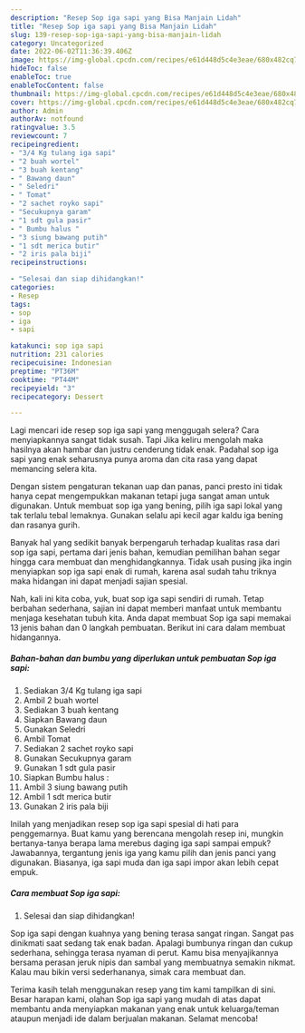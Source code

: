 ```yaml
---
description: "Resep Sop iga sapi yang Bisa Manjain Lidah"
title: "Resep Sop iga sapi yang Bisa Manjain Lidah"
slug: 139-resep-sop-iga-sapi-yang-bisa-manjain-lidah
category: Uncategorized
date: 2022-06-02T11:36:39.406Z
image: https://img-global.cpcdn.com/recipes/e61d448d5c4e3eae/680x482cq70/sop-iga-sapi-foto-resep-utama.jpg
hideToc: false
enableToc: true
enableTocContent: false
thumbnail: https://img-global.cpcdn.com/recipes/e61d448d5c4e3eae/680x482cq70/sop-iga-sapi-foto-resep-utama.jpg
cover: https://img-global.cpcdn.com/recipes/e61d448d5c4e3eae/680x482cq70/sop-iga-sapi-foto-resep-utama.jpg
author: Admin
authorAv: notfound
ratingvalue: 3.5
reviewcount: 7
recipeingredient:
- "3/4 Kg tulang iga sapi"
- "2 buah wortel"
- "3 buah kentang"
- " Bawang daun"
- " Seledri"
- " Tomat"
- "2 sachet royko sapi"
- "Secukupnya garam"
- "1 sdt gula pasir"
- " Bumbu halus "
- "3 siung bawang putih"
- "1 sdt merica butir"
- "2 iris pala biji"
recipeinstructions:

- "Selesai dan siap dihidangkan!"
categories:
- Resep
tags:
- sop
- iga
- sapi

katakunci: sop iga sapi 
nutrition: 231 calories
recipecuisine: Indonesian
preptime: "PT36M"
cooktime: "PT44M"
recipeyield: "3"
recipecategory: Dessert

---
```



Lagi mencari ide resep sop iga sapi yang menggugah selera? Cara menyiapkannya sangat tidak susah. Tapi Jika keliru mengolah maka hasilnya akan hambar dan justru cenderung tidak enak. Padahal sop iga sapi yang enak seharusnya punya aroma dan cita rasa yang dapat memancing selera kita.


Dengan sistem pengaturan tekanan uap dan panas, panci presto ini tidak hanya cepat mengempukkan makanan tetapi juga sangat aman untuk digunakan. Untuk membuat sop iga yang bening, pilih iga sapi lokal yang tak terlalu tebal lemaknya. Gunakan selalu api kecil agar kaldu iga bening dan rasanya gurih.

Banyak hal yang sedikit banyak berpengaruh terhadap kualitas rasa dari sop iga sapi, pertama dari jenis bahan, kemudian pemilihan bahan segar hingga cara membuat dan menghidangkannya. Tidak usah pusing jika ingin menyiapkan sop iga sapi enak di rumah, karena asal sudah tahu triknya maka hidangan ini dapat menjadi sajian spesial.


Nah, kali ini kita coba, yuk, buat sop iga sapi sendiri di rumah. Tetap berbahan sederhana, sajian ini dapat memberi manfaat untuk membantu menjaga kesehatan tubuh kita. Anda dapat membuat Sop iga sapi memakai 13 jenis bahan dan 0 langkah pembuatan. Berikut ini cara dalam membuat hidangannya.

<!--inarticleads1-->

##### Bahan-bahan dan bumbu yang diperlukan untuk pembuatan Sop iga sapi:

1. Sediakan 3/4 Kg tulang iga sapi
1. Ambil 2 buah wortel
1. Sediakan 3 buah kentang
1. Siapkan  Bawang daun
1. Gunakan  Seledri
1. Ambil  Tomat
1. Sediakan 2 sachet royko sapi
1. Gunakan Secukupnya garam
1. Gunakan 1 sdt gula pasir
1. Siapkan  Bumbu halus :
1. Ambil 3 siung bawang putih
1. Ambil 1 sdt merica butir
1. Gunakan 2 iris pala biji


Inilah yang menjadikan resep sop iga sapi spesial di hati para penggemarnya. Buat kamu yang berencana mengolah resep ini, mungkin bertanya-tanya berapa lama merebus daging iga sapi sampai empuk? Jawabannya, tergantung jenis iga yang kamu pilih dan jenis panci yang digunakan. Biasanya, iga sapi muda dan iga sapi impor akan lebih cepat empuk. 

<!--inarticleads2-->

##### Cara membuat Sop iga sapi:


1. Selesai dan siap dihidangkan!

Sop iga sapi dengan kuahnya yang bening terasa sangat ringan. Sangat pas dinikmati saat sedang tak enak badan. Apalagi bumbunya ringan dan cukup sederhana, sehingga terasa nyaman di perut. Kamu bisa menyajikannya bersama perasan jeruk nipis dan sambal yang membuatnya semakin nikmat. Kalau mau bikin versi sederhananya, simak cara membuat dan. 

Terima kasih telah menggunakan resep yang tim kami tampilkan di sini. Besar harapan kami, olahan Sop iga sapi yang mudah di atas dapat membantu anda menyiapkan makanan yang enak untuk keluarga/teman ataupun menjadi ide dalam berjualan makanan. Selamat mencoba!
